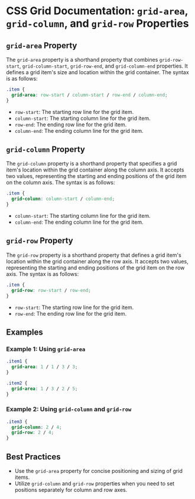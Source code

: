 # **CSS Grid Documentation: `grid-area`, `grid-column`, and `grid-row` Properties**

## `grid-area` Property

The `grid-area` property is a shorthand property that combines `grid-row-start`, `grid-column-start`, `grid-row-end`, and `grid-column-end` properties. It defines a grid item's size and location within the grid container. The syntax is as follows:

```css
.item {
  grid-area: row-start / column-start / row-end / column-end;
}
```

- `row-start`: The starting row line for the grid item.
- `column-start`: The starting column line for the grid item.
- `row-end`: The ending row line for the grid item.
- `column-end`: The ending column line for the grid item.

## `grid-column` Property

The `grid-column` property is a shorthand property that specifies a grid item's location within the grid container along the column axis. It accepts two values, representing the starting and ending positions of the grid item on the column axis. The syntax is as follows:

```css
.item {
  grid-column: column-start / column-end;
}
```

- `column-start`: The starting column line for the grid item.
- `column-end`: The ending column line for the grid item.

## `grid-row` Property

The `grid-row` property is a shorthand property that defines a grid item's location within the grid container along the row axis. It accepts two values, representing the starting and ending positions of the grid item on the row axis. The syntax is as follows:

```css
.item {
  grid-row: row-start / row-end;
}
```

- `row-start`: The starting row line for the grid item.
- `row-end`: The ending row line for the grid item.

## Examples

### Example 1: Using `grid-area`

```css
.item1 {
  grid-area: 1 / 1 / 3 / 3;
}

.item2 {
  grid-area: 1 / 3 / 2 / 5;
}
```

### Example 2: Using `grid-column` and `grid-row`

```css
.item3 {
  grid-column: 2 / 4;
  grid-row: 2 / 4;
}
```

## Best Practices

- Use the `grid-area` property for concise positioning and sizing of grid items.
- Utilize `grid-column` and `grid-row` properties when you need to set positions separately for column and row axes.












